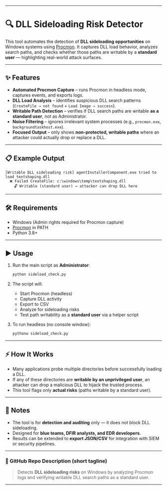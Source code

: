 
---

# 🔍 DLL Sideloading Risk Detector

This tool automates the detection of **DLL sideloading opportunities** on Windows systems using [Procmon](https://learn.microsoft.com/en-us/sysinternals/downloads/procmon).
It captures DLL load behavior, analyzes search paths, and checks whether those paths are writable by a **standard user** — highlighting real-world attack surfaces.

---

## ✨ Features

* **Automated Procmon Capture** – runs Procmon in headless mode, captures events, and exports logs.
* **DLL Load Analysis** – identifies suspicious DLL search patterns (`CreateFile → not found` + `Load Image → success`).
* **Writable Path Detection** – verifies if DLL search paths are writable **as a standard user**, not as Administrator.
* **Noise Filtering** – ignores irrelevant system processes (e.g., `procmon.exe`, `backgroundtaskhost.exe`).
* **Focused Output** – only shows **non-protected, writable paths** where an attacker could actually drop or replace a DLL.

---

## 📋 Example Output

```
[Writable DLL sideloading risk] agentInstallerComponent.exe tried to load textshaping.dll
  ❌ Failed CreateFile: c:\windows\temp\textshaping.dll
    🔓 Writable (standard user) → attacker can drop DLL here
```

---

## 🛠️ Requirements

* Windows (Admin rights required for Procmon capture)
* [Procmon](https://learn.microsoft.com/en-us/sysinternals/downloads/procmon) in PATH
* Python 3.8+

---

## ▶️ Usage

1. Run the main script as **Administrator**:

   ```bash
   python sideload_check.py
   ```

2. The script will:

   * Start Procmon (headless)
   * Capture DLL activity
   * Export to CSV
   * Analyze for sideloading risks
   * Test path writability as a **standard user** via a helper script

3. To run headless (no console window):

   ```bash
   pythonw sideload_check.py
   ```

---

## ⚡ How It Works

* Many applications probe multiple directories before successfully loading a DLL.
* If any of these directories are **writable by an unprivileged user**, an attacker can drop a malicious DLL to hijack the trusted process.
* This tool flags only **actual risks** (paths writable by a standard user).

---

## 📌 Notes

* The tool is for **detection and auditing** only — it does not block DLL sideloading.
* Designed for **blue teams, DFIR analysts, and EDR developers**.
* Results can be extended to **export JSON/CSV** for integration with SIEM or security pipelines.

---

### 🔖 GitHub Repo Description (short tagline)

> Detects **DLL sideloading risks** on Windows by analyzing Procmon logs and verifying writable DLL search paths as a standard user.

---

